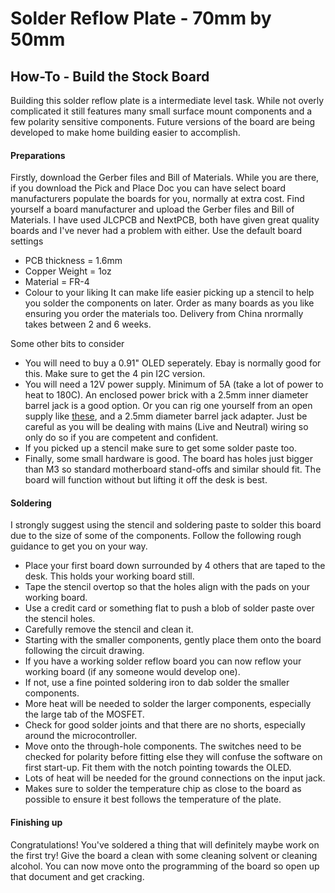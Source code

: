 # **Solder Reflow Plate - 70mm by 50mm**

## How-To - Build the Stock Board
Building this solder reflow plate is a intermediate level task.
While not overly complicated it still features many small surface mount components and a few polarity sensitive components.
Future versions of the board are being developed to make home building easier to accomplish.

#### Preparations
Firstly, download the Gerber files and Bill of Materials.
While you are there, if you download the Pick and Place Doc you can have select board manufacturers populate the boards for you, normally at extra cost.
Find yourself a board manufacturer and upload the Gerber files and Bill of Materials.
I have used JLCPCB and NextPCB, both have given great quality boards and I've never had a problem with either.
Use the default board settings
- PCB thickness = 1.6mm
- Copper Weight = 1oz
- Material = FR-4
- Colour to your liking
It can make life easier picking up a stencil to help you solder the components on later.
Order as many boards as you like ensuring you order the materials too.
Delivery from China nrormally takes between 2 and 6 weeks.

Some other bits to consider
- You will need to buy a 0.91" OLED seperately. Ebay is normally good for this. Make sure to get the 4 pin I2C version.
- You will need a 12V power supply. Minimum of 5A (take a lot of power to heat to 180C). An enclosed power brick with a 2.5mm inner diameter barrel jack is a good option. Or you can rig one yourself from an open supply like [these](https://www.ebay.co.uk/itm/164636015985?_trkparms=ispr%3D1&hash=item2655123d71:g:0~EAAOSwWe9f-qaI&amdata=enc%3AAQAGAAACkPYe5NmHp%252B2JMhMi7yxGiTJkPrKr5t53CooMSQt2orsSLY2M1Gjmuwt9c03vWNfiRs%252FQ%252FM%252BYAJ6j8WnNhVqBTnBTru6OB86J8pc%252FYfL%252FNaBizpiin5VQ2FRoMM2xlSMmLikPq1Kfo827DnvZ98oP5KQz5lhOmHCrLavgEdachmpNk6IFLLp0VfjgkVc%252Fs%252B%252BX8KFBqiDdz4rX9wcFb7PwH1fO8ZEtIwpVbAxrW3%252FafmJJ18bdW%252BrzPZTBljdLcVAzgt7L33U2%252BnDSJ5JRD%252BA%252FmCWPD5Ah6XsDLI%252BsRJa7Xu6sBtNsFRM2CBmXp9DI6UX8qZYagrwBZa%252FjGHZTInWGRK3dJPABW%252Beq5G3GBKLwihaUJqCC5VI3fRwt%252B4pYKBpKseUG0vriRotickOTQR46RbQNNKgE4Wmf0QthOdwjOadBEksewf0Sqfs8FhBQd5ILciZSYxv%252F9MTtMLWLLqJaqGC7vd09YHPBfKJxCdZ3O0yACOYApZvqe1qnKExBBOneiSwT9%252BcrHj2LbBg53rFOsAVowVYD3uUypZ2x8WsQAM06zeZe6LoYHAKAfjmte4DfzaamhbOEAo%252FGx2hSSPkfUC8cGohhcl%252BUBomTqERhc9gly0pHWbekyhBpsr0flCOde9DuiSv3GefdP2yGA3%252FG6q34VpSfsxQUoaMNcuMXBKjUssQpRn3PitZj1Ipbor7HEPB8q3%252B8qAmTxWw5V1EUYUShj95m58kDRc9oVv3eEyryFRcMXJjavWD0leQ%252FEekao2hEheLD1U3thR%252B61JfoOMSXatZ0bMyf7NaTVmPFyDvA8AKqjWJ2jxogJ2asMWqSMCzpT92CwMjXS4NQ%252FLzdmxXwQ%252B77K20%252F9Tx%252BA2awmW1x%7Cclp%3A2334524%7Ctkp%3ABFBMmpvD9tdf), and a 2.5mm diameter barrel jack adapter. Just be careful as you will be dealing with mains (Live and Neutral) wiring so only do so if you are competent and confident.
- If you picked up a stencil make sure to get some solder paste too.
- Finally, some small hardware is good. The board has holes just bigger than M3 so standard motherboard stand-offs and similar should fit. The board will function without but lifting it off the desk is best.

#### Soldering
I strongly suggest using the stencil and soldering paste to solder this board due to the size of some of the components.
Follow the following rough guidance to get you on your way.
- Place your first board down surrounded by 4 others that are taped to the desk. This holds your working board still.
- Tape the stencil overtop so that the holes align with the pads on your working board. 
- Use a credit card or something flat to push a blob of solder paste over the stencil holes.
- Carefully remove the stencil and clean it.
- Starting with the smaller components, gently place them onto the board following the circuit drawing.
- If you have a working solder reflow board you can now reflow your working board (if any someone would develop one).
- If not, use a fine pointed soldering iron to dab solder the smaller components.
- More heat will be needed to solder the larger components, especially the large tab of the MOSFET.
- Check for good solder joints and that there are no shorts, especially around the microcontroller.
- Move onto the through-hole components. The switches need to be checked for polarity before fitting else they will confuse the software on first start-up. Fit them with the notch pointing towards the OLED.
- Lots of heat will be needed for the ground connections on the input jack.
- Makes sure to solder the temperature chip as close to the board as possible to ensure it best follows the temperature of the plate.

#### Finishing up
Congratulations! You've soldered a thing that will definitely maybe work on the first try!
Give the board a clean with some cleaning solvent or cleaning alcohol.
You can now move onto the programming of the board so open up that document and get cracking.
